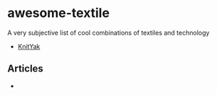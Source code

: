 # awesome-textile
A very subjective list of cool combinations of textiles and technology



* [KnitYak](https://knityak.com/)

## Articles

* 
